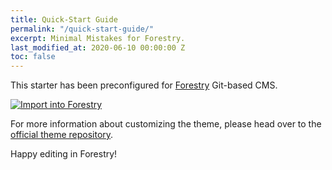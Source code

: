 ```yaml
---
title: Quick-Start Guide
permalink: "/quick-start-guide/"
excerpt: Minimal Mistakes for Forestry.
last_modified_at: 2020-06-10 00:00:00 Z
toc: false
---
```


This starter has been preconfigured for [Forestry](https://forestry.io) Git-based CMS.

[![Import into Forestry](https://assets.forestry.io/import-to-forestryK.svg)](https://app.forestry.io/quick-start?repo=dirtyf/jekyll-minimal-mistakes-forestry&engine=jekyll)

For more information about customizing the theme, please head over to the [official theme repository](https://github.com/mmistakes/minimal-mistakes).

Happy editing in Forestry!
